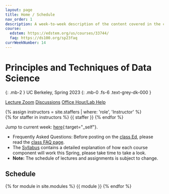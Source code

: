 ```yaml
---
layout: page
title: Home / Schedule
nav_order: 1
description: A week-to-week description of the content covered in the course.
course:
  edstem: https://edstem.org/us/courses/33744/
  faq: https://ds100.org/sp23faq
currWeekNumber: 14
---
```


# Principles and Techniques of Data Science

{: .mb-2 }
UC Berkeley, Spring 2023
{: .mb-0 .fs-6 .text-grey-dk-000 }

<p>
<a href="https://edstem.org/us/courses/33744/discussion/2396700" class="btn btn-blue">Lecture Zoom</a>
<a href="https://sections.ds100.org" class="btn btn-purple">Discussions</a> 
<a href="{{site.baseurl}}/calendar" class="btn btn-green">Office Hour/Lab Help</a>
</p>

<div>
{% assign instructors = site.staffers | where: 'role', 'Instructor' %}
  <div class="role">
    {% for staffer in instructors %}
    {{ staffer }}
    {% endfor %}
  </div>
</div>

Jump to current week: [here](#week-{{page.currWeekNumber}}){:target="_self"}.

<!-- <span style="color:red" h1> **This site is currently being built** </span> -->
+ Frequently Asked Questions: Before posting on the [class Ed]({{page.course.edstem}}), please read the [class FAQ page]({{page.course.faq}}).
+ The [Syllabus]({{site.baseurl}}/syllabus) contains a detailed explanation of how each course component will work this Spring, please take time to take a look.
+ **Note:** The schedule of lectures and assignments is subject to change.

<!--
+ The [Syllabus]({{site.baseurl}}/syllabus) contains a detailed explanation of how each course component will work this summer, given that the course is being taught entirely online.
+ Textbook readings are optional and actively in development. See the [Resources]({{site.baseurl}}/resources/#textbook) for more details.
+ **Note:** The schedule of lectures and assignments is subject to change.
-->

<!--
Jump to current week: [here](#week-{{page.currWeekNumber}}).

+ Lecture is hybrid: in-person in Li Ka Shing 245 and online via Zoom (see link above). Recordings will be posted within 12 hours of live lecture.
+ **Frequently Asked Questions:** Before posting on the [class Ed]({{page.course.edstem}}), please read the [class FAQ page]({{page.course.faq}}).
+ Join Ed: [here]({{page.course.edstem_join}}).
+ Textbook readings are optional and actively in development. See the [Resources]({{site.baseurl}}/resources/#textbook) for more details.
+ **Note:** The schedule of lectures and assignments is subject to change.

<br><br>
-->


<a name="schedule"></a>
## Schedule

{% for module in site.modules %}
<a name="week-{{module.weekNumber}}"></a>
{{ module }}
{% endfor %}

